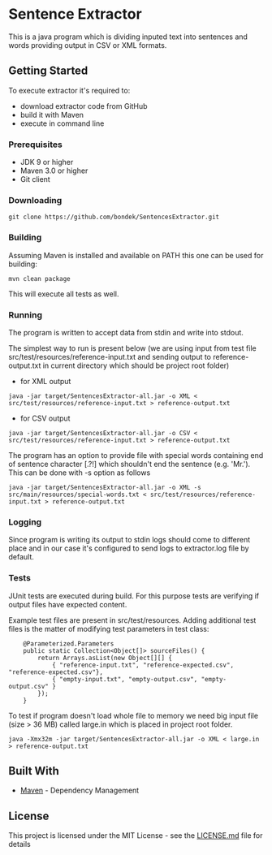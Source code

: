 # Sentence Extractor

This is a java program which is dividing inputed text into sentences and words providing output in CSV or XML formats.

## Getting Started

To execute extractor it's required to:
* download extractor code from GitHub
* build it with Maven
* execute in command line

### Prerequisites

* JDK 9 or higher
* Maven 3.0 or higher
* Git client

### Downloading

```
git clone https://github.com/bondek/SentencesExtractor.git
```

### Building

Assuming Maven is installed and available on PATH this one can be used for building:

```
mvn clean package
```
This will execute all tests as well.

### Running

The program is written to accept data from stdin and write into stdout.

The simplest way to run is present below (we are using input from test file src/test/resources/reference-input.txt and sending output to reference-output.txt in current directory which should be project root folder)

* for XML output
```
java -jar target/SentencesExtractor-all.jar -o XML < src/test/resources/reference-input.txt > reference-output.txt
```

* for CSV output
```
java -jar target/SentencesExtractor-all.jar -o CSV < src/test/resources/reference-input.txt > reference-output.txt
```

The program has an option to provide file with special words containing end of sentence character [.?!] which shouldn't end the sentence (e.g. 'Mr.').
This can be done with -s option as follows

```
java -jar target/SentencesExtractor-all.jar -o XML -s src/main/resources/special-words.txt < src/test/resources/reference-input.txt > reference-output.txt
```

### Logging

Since program is writing its output to stdin logs should come to different place and in our case it's configured to send logs to extractor.log file by default. 

### Tests

JUnit tests are executed during build. For this purpose tests are verifying if output files have expected content.

Example test files are present in src/test/resources. Adding additional test files is the matter of modifying test parameters in test class:

```
    @Parameterized.Parameters
    public static Collection<Object[]> sourceFiles() {
        return Arrays.asList(new Object[][] {
            { "reference-input.txt", "reference-expected.csv", "reference-expected.csv"},
            { "empty-input.txt", "empty-output.csv", "empty-output.csv" }
        });
    }
```

To test if program doesn't load whole file to memory we need big input file (size > 36 MB) called large.in which is placed in project root folder.

```
java -Xmx32m -jar target/SentencesExtractor-all.jar -o XML < large.in > reference-output.txt
```

## Built With

* [Maven](https://maven.apache.org/) - Dependency Management

## License

This project is licensed under the MIT License - see the [LICENSE.md](LICENSE.md) file for details
